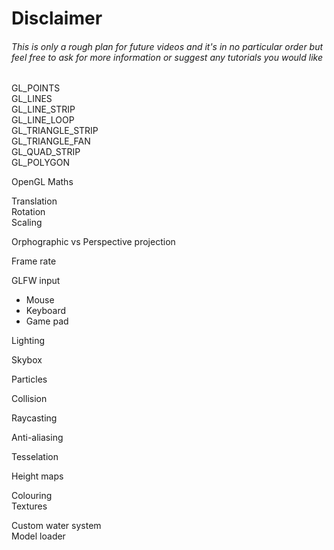 <h1>Disclaimer</h1>
<h6>This is only a rough plan for future videos and it's in no particular order but feel free to ask for more information or suggest any tutorials you would like</h6>

GL_POINTS<br />
GL_LINES<br />
GL_LINE_STRIP<br />
GL_LINE_LOOP<br />
GL_TRIANGLE_STRIP<br />
GL_TRIANGLE_FAN<br />
GL_QUAD_STRIP<br />
GL_POLYGON<br />

OpenGL Maths<br />

Translation<br />
Rotation<br />
Scaling<br />

Orphographic vs Perspective projection<br />

Frame rate<br />

GLFW input
<ul>
  <li>Mouse</li>
  <li>Keyboard</li>
  <li>Game pad</li>
</ul>

Lighting<br />

Skybox<br />

Particles<br />

Collision<br />

Raycasting<br />

Anti-aliasing<br />

Tesselation<br />

Height maps<br />


Colouring<br />
Textures<br />

Custom water system<br />
Model loader<br />
